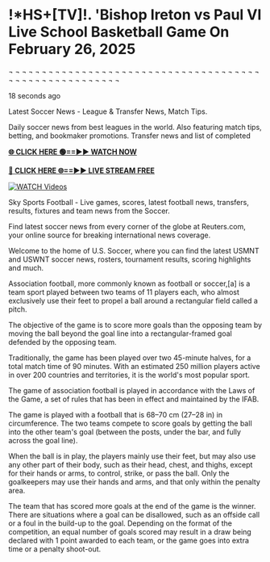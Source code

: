 # !*HS+[TV]!. 'Bishop Ireton vs Paul VI Live School Basketball Game On February 26, 2025
 
 
¬ ¬ ¬ ¬ ¬ ¬ ¬ ¬ ¬ ¬ ¬ ¬ ¬ ¬ ¬ ¬ ¬ ¬ ¬ ¬ ¬ ¬ ¬ ¬ ¬ ¬ ¬ ¬ ¬ ¬ ¬ ¬ ¬ ¬ ¬ ¬ ¬ ¬ ¬ ¬ ¬ ¬ ¬ ¬ ¬ ¬ ¬ ¬ ¬ ¬ ¬ ¬ ¬ ¬ ¬

18 seconds ago

Latest Soccer News - League & Transfer News, Match Tips.

Daily soccer news from best leagues in the world. Also featuring match tips, betting, and bookmaker promotions. Transfer news and list of completed

**[🌐 CLICK HERE 🟢==►► WATCH NOW](https://streamespn.org/hsb/)**

**[🔴 CLICK HERE 🌐==►► LIVE STREAM FREE](https://streamespn.org/hsb/)**

[![WATCH Videos](https://i.imgur.com/dJHk4Zq.gif)](https://streamespn.org/hsb/)

Sky Sports Football - Live games, scores, latest football news, transfers, results, fixtures and team news from the Soccer.

Find latest soccer news from every corner of the globe at Reuters.com, your online source for breaking international news coverage.

Welcome to the home of U.S. Soccer, where you can find the latest USMNT and USWNT soccer news, rosters, tournament results, scoring highlights and much.

Association football, more commonly known as football or soccer,[a] is a team sport played between two teams of 11 players each, who almost exclusively use their feet to propel a ball around a rectangular field called a pitch. 

The objective of the game is to score more goals than the opposing team by moving the ball beyond the goal line into a rectangular-framed goal defended by the opposing team. 

Traditionally, the game has been played over two 45-minute halves, for a total match time of 90 minutes. With an estimated 250 million players active in over 200 countries and territories, it is the world's most popular sport.

The game of association football is played in accordance with the Laws of the Game, a set of rules that has been in effect and maintained by the IFAB. 

The game is played with a football that is 68–70 cm (27–28 in) in circumference. The two teams compete to score goals by getting the ball into the other team's goal (between the posts, under the bar, and fully across the goal line). 

When the ball is in play, the players mainly use their feet, but may also use any other part of their body, such as their head, chest, and thighs, except for their hands or arms, to control, strike, or pass the ball. Only the goalkeepers may use their hands and arms, and that only within the penalty area. 

The team that has scored more goals at the end of the game is the winner. There are situations where a goal can be disallowed, such as an offside call or a foul in the build-up to the goal. Depending on the format of the competition, an equal number of goals scored may result in a draw being declared with 1 point awarded to each team, or the game goes into extra time or a penalty shoot-out.
